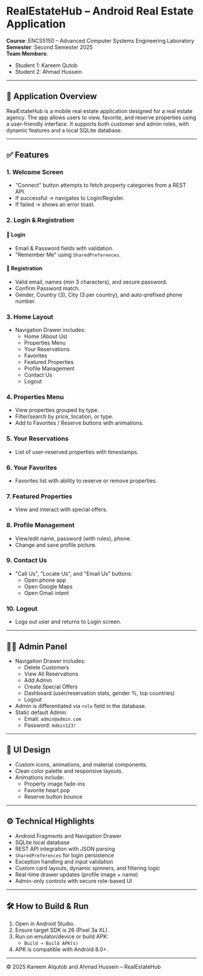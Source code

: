 # RealEstateHub – Android Real Estate Application  
**Course**: ENCS5150 – Advanced Computer Systems Engineering Laboratory  
**Semester**: Second Semester 2025  
**Team Members**:  
- Student 1: Kareem Qutob
- Student 2: Ahmad Hussein

---

## 📱 Application Overview

RealEstateHub is a mobile real estate application designed for a real estate agency. The app allows users to view, favorite, and reserve properties using a user-friendly interface. It supports both customer and admin roles, with dynamic features and a local SQLite database.

---

## ✅ Features

### 1. Welcome Screen 
- "Connect" button attempts to fetch property categories from a REST API.
- If successful → navigates to Login/Register.
- If failed → shows an error toast.

### 2. Login & Registration 
#### 🔐 Login
- Email & Password fields with validation.
- "Remember Me" using `SharedPreferences`.

#### 📝 Registration
- Valid email, names (min 3 characters), and secure password.
- Confirm Password match.
- Gender, Country (3), City (3 per country), and auto-prefixed phone number.

### 3. Home Layout 
- Navigation Drawer includes:
  - Home (About Us)
  - Properties Menu
  - Your Reservations
  - Favorites
  - Featured Properties
  - Profile Management
  - Contact Us
  - Logout

### 4. Properties Menu 
- View properties grouped by type.
- Filter/search by price, location, or type.
- Add to Favorites / Reserve buttons with animations.

### 5. Your Reservations 
- List of user-reserved properties with timestamps.

### 6. Your Favorites 
- Favorites list with ability to reserve or remove properties.

### 7. Featured Properties 
- View and interact with special offers.

### 8. Profile Management 
- View/edit name, password (with rules), phone.
- Change and save profile picture.

### 9. Contact Us 
- "Call Us", "Locate Us", and "Email Us" buttons:
  - Open phone app
  - Open Google Maps
  - Open Gmail intent

### 10. Logout 
- Logs out user and returns to Login screen.

---

## 👨‍💼 Admin Panel 
- Navigation Drawer includes:
  - Delete Customers
  - View All Reservations
  - Add Admin
  - Create Special Offers
  - Dashboard (user/reservation stats, gender %, top countries)
  - Logout
- Admin is differentiated via `role` field in the database.
- Static default Admin:
  - Email: `admin@admin.com`
  - Password: `Admin123!`

---

## 🎨 UI Design 
- Custom icons, animations, and material components.
- Clean color palette and responsive layouts.
- Animations include:
  - Property image fade-ins
  - Favorite heart pop
  - Reserve button bounce

---

## ⚙️ Technical Highlights

- Android Fragments and Navigation Drawer
- SQLite local database
- REST API integration with JSON parsing
- `SharedPreferences` for login persistence
- Exception handling and input validation
- Custom card layouts, dynamic spinners, and filtering logic
- Real-time drawer updates (profile image + name)
- Admin-only controls with secure role-based UI

---

## 🛠 How to Build & Run

1. Open in Android Studio.
2. Ensure target SDK is 26 (Pixel 3a XL).
3. Run on emulator/device or build APK:
   - `Build → Build APK(s)`  
4. APK is compatible with Android 8.0+.

---

© 2025 Kareem Alqutob and Ahmad Hussein – RealEstateHub
